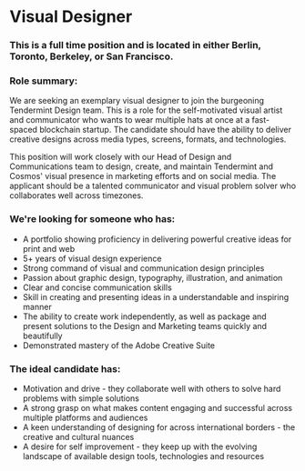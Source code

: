 # Visual Designer

### This is a full time position and is located in either Berlin, Toronto, Berkeley, or San Francisco.

### Role summary:

We are seeking an exemplary visual designer to join the burgeoning Tendermint Design team. This is a role for the self-motivated visual artist and communicator who wants to wear multiple hats at once at a fast-spaced blockchain startup. The candidate should have the ability to deliver creative designs across media types, screens, formats, and technologies.

This position will work closely with our Head of Design and Communications team to design, create, and maintain Tendermint and Cosmos' visual presence in marketing efforts and on social media. The applicant should be a talented communicator and visual problem solver who collaborates well across timezones.

### We're looking for someone who has:

* A portfolio showing proficiency in delivering powerful creative ideas for print and web
* 5+ years of visual design experience
* Strong command of visual and communication design principles
* Passion about graphic design, typography, illustration, and animation
* Clear and concise communication skills
* Skill in creating and presenting ideas in a understandable and inspiring manner
* The ability to create work independently, as well as package and present solutions to the Design and Marketing teams quickly and beautifully
* Demonstrated mastery of the Adobe Creative Suite

### The ideal candidate has:

* Motivation and drive - they collaborate well with others to solve hard problems with simple solutions
* A strong grasp on what makes content engaging and successful across multiple platforms and audiences
* A keen understanding of designing for across international borders - the creative and cultural nuances
* A desire for self improvement - they keep up with the evolving landscape of available design tools, technologies and resources
